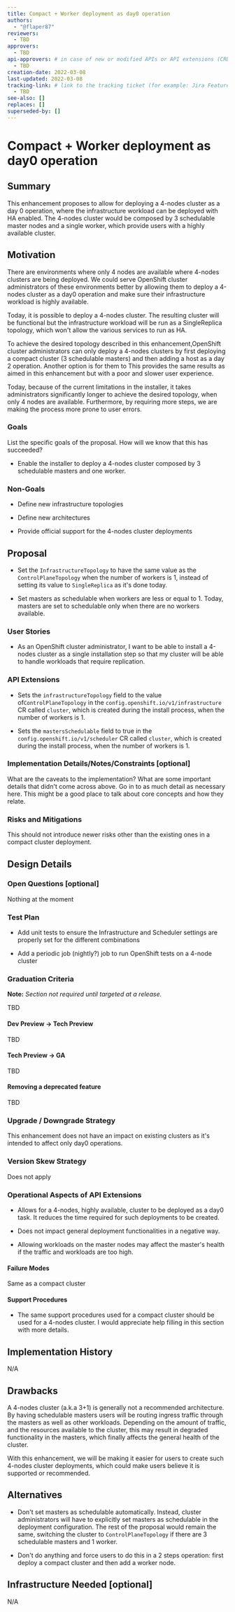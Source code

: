 ```yaml
---
title: Compact + Worker deployment as day0 operation
authors:
  - "@flaper87"
reviewers:
  - TBD
approvers:
  - TBD
api-approvers: # in case of new or modified APIs or API extensions (CRDs, aggregated apiservers, webhooks, finalizers)
  - TBD
creation-date: 2022-03-08
last-updated: 2022-03-08
tracking-link: # link to the tracking ticket (for example: Jira Feature or Epic ticket) that corresponds to this enhancement
  - TBD
see-also: []
replaces: []
superseded-by: []
---
```


# Compact + Worker deployment as day0 operation

## Summary

This enhancement proposes to allow for deploying a 4-nodes cluster as a day 0
operation, where the infrastructure workload can be deployed with HA enabled.
The 4-nodes cluster would be composed by 3 schedulable master nodes and a
single worker, which provide users with a highly available cluster.

## Motivation

There are environments where only 4 nodes are available where 4-nodes clusters
are being deployed. We could serve OpenShift cluster administrators of these
environments better by allowing them to deploy a 4-nodes cluster as a day0
operation and make sure their infrastructure workload is highly available.

Today, it is possible to deploy a 4-nodes cluster. The resulting cluster will
be functional but the infrastructure workload will be run as a SingleReplica
topology, which won't allow the various services to run as HA.

To achieve the desired topology described in this enhancement,OpenShift cluster
administrators can only deploy a 4-nodes clusters by first deploying a compact
cluster (3 schedulable masters) and then adding a host as a day 2 operation.
Another option is for them to This provides the same results as aimed in this
enhancement but with a poor and slower user experience.

Today, because of the current limitations in the installer, it takes
administrators significantly longer to achieve the desired topology, when only
4 nodes are available. Furthermore, by requiring more steps, we are making the
process more prone to user errors.

### Goals

List the specific goals of the proposal. How will we know that this has succeeded?

- Enable the installer to deploy a 4-nodes cluster composed by 3 schedulable
  masters and one worker.

### Non-Goals

- Define new infrastructure topologies

- Define new architectures

- Provide official support for the 4-nodes cluster deployments

## Proposal

- Set the `InfrastructureTopology` to have the same value as the
  `ControlPlaneTopology` when the number of workers is 1, instead of setting its
  value to `SingleReplica` as it's done today.

- Set masters as schedulable when workers are less or equal to 1. Today,
  masters are set to schedulable only when there are no workers available.

### User Stories

- As an OpenShift cluster administrator, I want to be able to install a 4-nodes
  cluster as a single installation step so that my cluster will be able to
  handle workloads that require replication.


### API Extensions

- Sets the `infrastructureTopology` field to the value of`ControlPlaneTopology` in the
  `config.openshift.io/v1/infrastructure` CR called `cluster`, which is created
  during the install process, when the number of workers is 1.

- Sets the `mastersSchedulable` field to true in the
  `config.openshift.io/v1/scheduler` CR called `cluster`, which is created
  during the install process, when the number of workers is 1.

### Implementation Details/Notes/Constraints [optional]

What are the caveats to the implementation? What are some important details that
didn't come across above. Go in to as much detail as necessary here. This might
be a good place to talk about core concepts and how they relate.

### Risks and Mitigations

This should not introduce newer risks other than the existing ones in a compact
cluster deployment.

## Design Details

### Open Questions [optional]

Nothing at the moment

### Test Plan


- Add unit tests to ensure the Infrastructure and Scheduler settings are properly set for the different combinations

- Add a periodic job (nightly?) job to run OpenShift tests on a 4-node cluster

### Graduation Criteria

**Note:** *Section not required until targeted at a release.*

TBD

#### Dev Preview -> Tech Preview

TBD

#### Tech Preview -> GA

TBD

#### Removing a deprecated feature

TBD

### Upgrade / Downgrade Strategy

This enhancement does not have an impact on existing clusters as it's intended
to affect only day0 operations.

### Version Skew Strategy

Does not apply

### Operational Aspects of API Extensions


- Allows for a 4-nodes, highly available, cluster to be deployed as a day0
  task. It reduces the time required for such deployments to be created.

- Does not impact general deployment functionalities in a negative way.

- Allowing workloads on the master nodes may affect the master's health if the
  traffic and workloads are too high.

#### Failure Modes

Same as a compact cluster

#### Support Procedures

- The same support procedures used for a compact cluster should be used for a
  4-nodes cluster. I would appreciate help filling in this section with more
  details.


## Implementation History

N/A

## Drawbacks

A 4-nodes cluster (a.k.a 3+1) is generally not a recommended architecture. By
having schedulable masters users will be routing ingress traffic through the
masters as well as other workloads. Depending on the amount of traffic, and the
resources available to the cluster, this may result in degraded functionality
in the masters, which finally affects the general health of the cluster.

With this enhancement, we will be making it easier for users to create such
4-nodes cluster deployments, which could make users believe it is supported or
recommended.

## Alternatives

- Don't set masters as schedulable automatically. Instead, cluster
  administrators will have to explicitly set masters as schedulable in the
  deployment configuration. The rest of the proposal would remain the same,
  switching the cluster to `ControlPlaneTopology` if there are 3 schedulable
  masters and 1 worker.

- Don't do anything and force users to do this in a 2 steps operation: first
  deploy a compact cluster and then add a worker node.

## Infrastructure Needed [optional]

N/A
